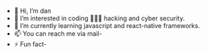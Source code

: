 - 👋 Hi, I’m dan
- 👀 I’m interested in coding 👨🏻‍💻 hacking and cyber security. 
- 🌱 I’m currently learning javascript and react-native frameworks.
- 📫 You can reach me via mail-
- ⚡ Fun fact-

<!---
dan-coder0/dan-coder0 is a ✨ special ✨ repository because its `README.md` (this file) appears on your GitHub profile.
You can click the Preview link to take a look at your changes.
--->
